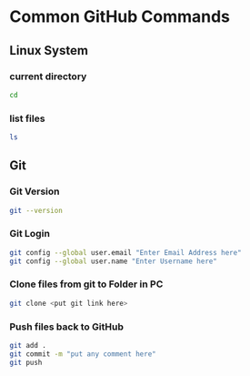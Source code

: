 # Common GitHub Commands

## Linux System

### current directory

```sh
cd
```

### list files

```sh
ls
```

## Git

### Git Version

```sh
git --version
```

### Git Login

```sh
git config --global user.email "Enter Email Address here"
git config --global user.name "Enter Username here"
```

### Clone files from git to Folder in PC

```sh
git clone <put git link here>
```

### Push files back to GitHub

```sh
git add .
git commit -m "put any comment here"
git push
```
